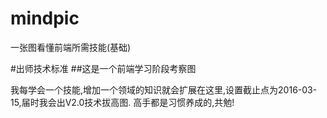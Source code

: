 # mindpic
一张图看懂前端所需技能(基础)

#出师技术标准
##这是一个前端学习阶段考察图

我每学会一个技能,增加一个领域的知识就会扩展在这里,设置截止点为2016-03-15,届时我会出V2.0技术拔高图.
高手都是习惯养成的,共勉!
